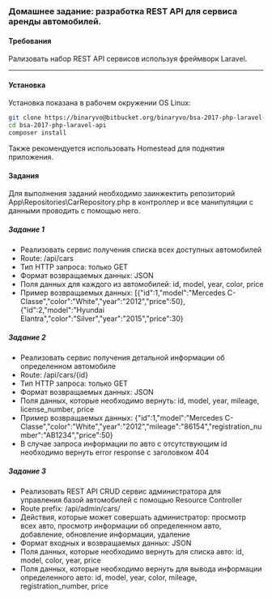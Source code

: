 ### Домашнее задание: разработка REST API для сервиса аренды автомобилей.

#### Требования
Рализовать набор REST API сервисов используя фреймворк Laravel.

***

#### Установка

Установка показана в рабочем окружении OS Linux:

```bash
git clone https://binaryvo@bitbucket.org/binaryvo/bsa-2017-php-laravel-api.git
cd bsa-2017-php-laravel-api
composer install
```

Также рекомендуется использовать Homestead для поднятия приложения.

#### Задания

Для выполнения заданий необходимо заинжектить репозиторий App\Repositories\CarRepository.php в контроллер и все манипуляции с данными проводить с помощью него.


##### Задание 1

* Реализовать сервис получения списка всех доступных автомобилей 
* Route: /api/cars
* Тип HTTP запроса: только GET
* Формат возвращаемых данных: JSON
* Поля данных для каждого из автомобилей: id, model, year, color, price
* Пример возвращаемых данных: 
[{"id":1,"model":"Mercedes C-Classe","color":"White","year":"2012","price":50},{"id":2,"model":"Hyundai Elantra","color":"Silver","year":"2015","price":30}

##### Задание 2

* Реализовать сервис получения детальной информации об определенном автомобиле
* Route: /api/cars/{id}
* Тип HTTP запроса: только GET
* Формат возвращаемых данных: JSON
* Поля данных, которые необходимо вернуть: id, model, year, mileage, license_number, price
* Пример возвращаемых данных: 
{"id":1,"model":"Mercedes C-Classe","color":"White","year":"2012","mileage":"86154","registration_number":"AB1234","price":50}
* В случае запроса информации по авто с отсутствующим id необходимо вернуть error response с заголовком 404

##### Задание 3

* Реализовать REST API CRUD сервис администратора для управления базой автомобилей с помощью Resource Controller
* Route prefix: /api/admin/cars/
* Действия, которые может совершать администратор: просмотр всех авто, просмотр информации об определенном авто, добавление, обновление информации, удаление
* Формат входных и возвращаемых данных: JSON
* Поля данных, которые необходимо вернуть для списка авто: id, model, color, year, price
* Поля данных, которые необходимо вернуть для вывода информации определенного авто: id, model, year, color, mileage, registration_number, price